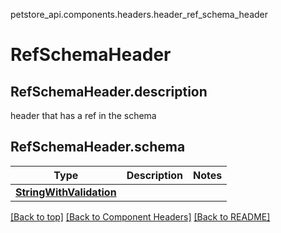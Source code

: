 petstore_api.components.headers.header_ref_schema_header
# RefSchemaHeader

## <a id="header_ref_schema_headerdescription" >RefSchemaHeader.description</a>
header that has a ref in the schema
## <a id="header_ref_schema_headerschema" >RefSchemaHeader.schema</a>
Type | Description  | Notes
------------- | ------------- | -------------
[**StringWithValidation**](../../components/schema/string_with_validation.StringWithValidation.md) |  | 


[[Back to top]](#top) [[Back to Component Headers]](../../../README.md#Component-Headers) [[Back to README]](../../../README.md)
